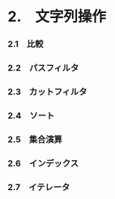 # 2.　文字列操作
<h3>2.1　比較</h3>
<h3>2.2　パスフィルタ</h3>
<h3>2.3　カットフィルタ</h3>
<h3>2.4　ソート</h3>
<h3>2.5　集合演算</h3>
<h3>2.6　インデックス</h3>
<h3>2.7　イテレータ</h3>
